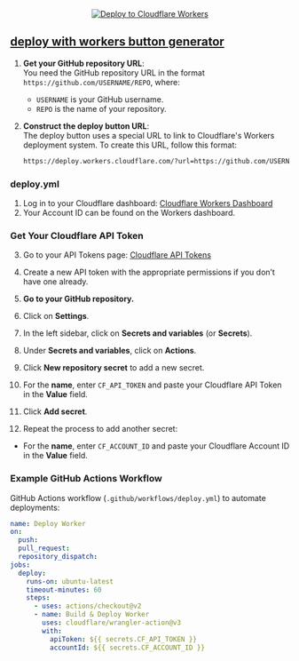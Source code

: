 <center>
  <a href="https://deploy.workers.cloudflare.com/?url=https://github.com/sudo-self/deploy-button">
    <img src="https://deploy.workers.cloudflare.com/button" alt="Deploy to Cloudflare Workers" />
  </a>
</center>

## <a href="https://buckert.jessejesse.com/deploy.html">deploy with workers button generator</a>


1. **Get your GitHub repository URL**:  
   You need the GitHub repository URL in the format `https://github.com/USERNAME/REPO`, where:
   - `USERNAME` is your GitHub username.
   - `REPO` is the name of your repository.
  
2. **Construct the deploy button URL**:  
   The deploy button uses a special URL to link to Cloudflare's Workers deployment system. To create this URL, follow this format:

   ```html
   https://deploy.workers.cloudflare.com/?url=https://github.com/USERNAME/REPO

### deploy.yml

1. Log in to your Cloudflare dashboard: [Cloudflare Workers Dashboard](https://dash.cloudflare.com/?to=/:account/workers)
2. Your Account ID can be found on the Workers dashboard.

### Get Your Cloudflare API Token

3. Go to your API Tokens page: [Cloudflare API Tokens](https://dash.cloudflare.com/profile/api-tokens)
4. Create a new API token with the appropriate permissions if you don’t have one already.


5. **Go to your GitHub repository.**
5. Click on **Settings**.
7. In the left sidebar, click on **Secrets and variables** (or **Secrets**).
8. Under **Secrets and variables**, click on **Actions**.
9. Click **New repository secret** to add a new secret.
10. For the **name**, enter `CF_API_TOKEN` and paste your Cloudflare API Token in the **Value** field.
11. Click **Add secret**.
12. Repeat the process to add another secret:
   - For the **name**, enter `CF_ACCOUNT_ID` and paste your Cloudflare Account ID in the **Value** field.

### Example GitHub Actions Workflow

GitHub Actions workflow (`.github/workflows/deploy.yml`) to automate deployments:

```yaml
name: Deploy Worker
on:
  push:
  pull_request:
  repository_dispatch:
jobs:
  deploy:
    runs-on: ubuntu-latest
    timeout-minutes: 60
    steps:
      - uses: actions/checkout@v2
      - name: Build & Deploy Worker
        uses: cloudflare/wrangler-action@v3
        with:
          apiToken: ${{ secrets.CF_API_TOKEN }}
          accountId: ${{ secrets.CF_ACCOUNT_ID }}

```

